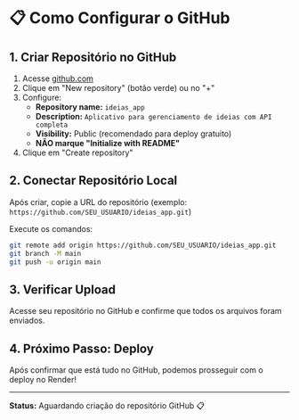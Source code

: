 # 📋 Como Configurar o GitHub

## 1. Criar Repositório no GitHub

1. Acesse [github.com](https://github.com)
2. Clique em "New repository" (botão verde) ou no "+"
3. Configure:
   - **Repository name:** `ideias_app`
   - **Description:** `Aplicativo para gerenciamento de ideias com API completa`
   - **Visibility:** Public (recomendado para deploy gratuito)
   - **NÃO marque "Initialize with README"**
4. Clique em "Create repository"

## 2. Conectar Repositório Local

Após criar, copie a URL do repositório (exemplo: `https://github.com/SEU_USUARIO/ideias_app.git`)

Execute os comandos:

```bash
git remote add origin https://github.com/SEU_USUARIO/ideias_app.git
git branch -M main
git push -u origin main
```

## 3. Verificar Upload

Acesse seu repositório no GitHub e confirme que todos os arquivos foram enviados.

## 4. Próximo Passo: Deploy

Após confirmar que está tudo no GitHub, podemos prosseguir com o deploy no Render!

---

**Status:** Aguardando criação do repositório GitHub 📋 